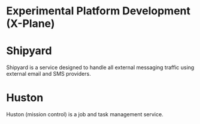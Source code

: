Experimental Platform Development (X-Plane)
===========================================

# Shipyard

Shipyard is a service designed to handle all external messaging traffic using external email and SMS providers. 


# Huston

Huston (mission control) is a job and task management service.